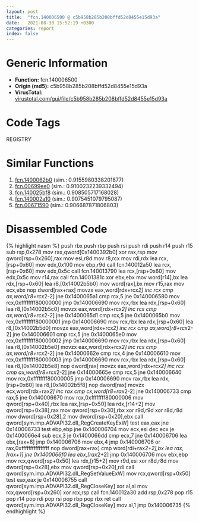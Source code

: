 ```yaml
---
layout: post
title:  "fcn.140006500 @ c5b958b285b208bffd52d8455e15d93a"
date:   2021-08-30 15:52:19 +0300
categories: report
index: false
---
```


# Generic Information
- **Function:** fcn.140006500
- **Origin (md5):** c5b958b285b208bffd52d8455e15d93a
- **VirusTotal:** [virustotal.com/gui/file/c5b958b285b208bffd52d8455e15d93a][virustotal_ref]

# Code Tags
<span class="tag" id="REGISTRY">REGISTRY</span>


# Similar Functions

1. [fcn.1400062b0][similar_1_ref] (sim.: 0.9155980338201877)
2. [fcn.00699ee0][similar_2_ref] (sim.: 0.9100232239332494)
3. [fcn.140025bf8][similar_3_ref] (sim.: 0.908505717168028)
4. [fcn.140002a10][similar_4_ref] (sim.: 0.9075451079795087)
5. [fcn.00671590][similar_5_ref] (sim.: 0.906687871806803)


# Disassembled Code

{% highlight nasm %}
push rbx
push rbp
push rsi
push rdi
push r14
push r15
sub rsp,0x278
mov rax,qword[0x1400392b0]
xor rax,rsp
mov qword[rsp+0x260],rax
mov esi,r8d
mov r8,rcx
mov rdi,rdx
lea rcx,[rsp+0x60]
mov edx,0x100
mov ebp,r9d
call fcn.140012a50
lea rcx,[rsp+0x60]
mov edx,0x5c
call fcn.140013790
lea rcx,[rsp+0x60]
mov edx,0x5c
mov r14,rax
call fcn.14001381c
xor ebx,ebx
mov word[r14],bx
lea rdx,[rsp+0x60]
lea r8,[0x14002b5b0]
mov word[rax],bx
mov r15,rax
mov ecx,ebx
nop dword[rax+rax]
movzx eax,word[rdx+rcx*2]
inc rcx
cmp ax,word[r8+rcx*2-2]
jne 0x1400065a1
cmp rcx,5
jne 0x140006580
mov rcx,0xffffffff80000000
jmp 0x140006690
mov rcx,rbx
lea rdx,[rsp+0x60]
lea r8,[0x14002b5c0]
movzx eax,word[rdx+rcx*2]
inc rcx
cmp ax,word[r8+rcx*2-2]
jne 0x1400065d1
cmp rcx,5
jne 0x1400065b0
mov rcx,0xffffffff80000001
jmp 0x140006690
mov rcx,rbx
lea rdx,[rsp+0x60]
lea r8,[0x14002b5d0]
movzx eax,word[rdx+rcx*2]
inc rcx
cmp ax,word[r8+rcx*2-2]
jne 0x140006601
cmp rcx,5
jne 0x1400065e0
mov rcx,0xffffffff80000002
jmp 0x140006690
mov rcx,rbx
lea rdx,[rsp+0x60]
lea r8,[0x14002b5e0]
movzx eax,word[rdx+rcx*2]
inc rcx
cmp ax,word[r8+rcx*2-2]
jne 0x14000662e
cmp rcx,4
jne 0x140006610
mov rcx,0xffffffff80000003
jmp 0x140006690
mov rcx,rbx
lea rdx,[rsp+0x60]
lea r8,[0x14002b5e8]
nop dword[rax]
movzx eax,word[rdx+rcx*2]
inc rcx
cmp ax,word[r8+rcx*2-2]
jne 0x14000665e
cmp rcx,5
jne 0x140006640
mov rcx,0xffffffff80000005
jmp 0x140006690
mov rax,rbx
lea rdx,[rsp+0x60]
lea r8,[0x14002b5f8]
nop dword[rax]
movzx ecx,word[rdx+rax*2]
inc rax
cmp cx,word[r8+rax*2-2]
jne 0x140006733
cmp rax,5
jne 0x140006670
mov rcx,0xffffffff80000006
mov qword[rsp+0x40],rbx
lea rax,[rsp+0x50]
lea rdx,[r14+2]
mov qword[rsp+0x38],rax
mov qword[rsp+0x30],rbx
xor r9d,r9d
xor r8d,r8d
mov dword[rsp+0x28],2
mov dword[rsp+0x20],ebx
call qword[sym.imp.ADVAPI32.dll_RegCreateKeyExW]
test eax,eax
jne 0x140006733
test ebp,ebp
jne 0x140006704
mov ecx,esi
dec ecx
je 0x1400066e4
sub ecx,3
je 0x1400066dd
cmp ecx,7
jne 0x140006706
lea ebx,[rax+8]
jmp 0x140006706
mov ebx,4
jmp 0x140006706
or rax,0xffffffffffffffff
nop dword[rax+rax]
cmp word[rdi+rax*2+2],bx
lea rax,[rax+1]
jne 0x1400066f0
lea ebx,[rax*2+2]
jmp 0x140006706
mov ebx,ebp
mov rcx,qword[rsp+0x50]
lea rdx,[r15+2]
mov r9d,esi
xor r8d,r8d
mov dword[rsp+0x28],ebx
mov qword[rsp+0x20],rdi
call qword[sym.imp.ADVAPI32.dll_RegSetValueExW]
mov rcx,qword[rsp+0x50]
test eax,eax
je 0x140006755
call qword[sym.imp.ADVAPI32.dll_RegCloseKey]
xor al,al
mov rcx,qword[rsp+0x260]
xor rcx,rsp
call fcn.140012a30
add rsp,0x278
pop r15
pop r14
pop rdi
pop rsi
pop rbp
pop rbx
ret
call qword[sym.imp.ADVAPI32.dll_RegCloseKey]
mov al,1
jmp 0x140006735
{% endhighlight %}


[similar_1_ref]: /report/fcn.1400062b0@c5b958b285b208bffd52d8455e15d93a
[similar_2_ref]: /report/fcn.00699ee0@a5905e3c253c25bbaf727a1a18fe8ed1
[similar_3_ref]: /report/fcn.140025bf8@3bee9e0608c478ffce0d10559aae732b
[similar_4_ref]: /report/fcn.140002a10@3bee9e0608c478ffce0d10559aae732b
[similar_5_ref]: /report/fcn.00671590@a5905e3c253c25bbaf727a1a18fe8ed1
[virustotal_ref]: https://www.virustotal.com/gui/file/c5b958b285b208bffd52d8455e15d93a